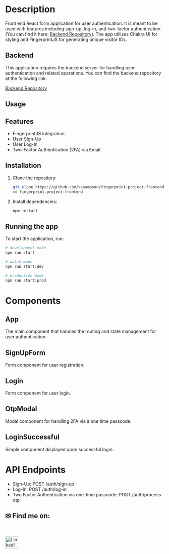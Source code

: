 # Description

Front end React form application for user authentication. It is meant to be used with features including sign-up, log-in, and two-factor authentication (You can find it here: [Backend Repository](https://github.com/kssampson/fingerprint-project-backend.git)). The app utilizes Chakra UI for styling and FingerprintJS for generating unique visitor IDs.

## Backend

This application requires the backend server for handling user authentication and related operations. You can find the backend repository at the following link:

[Backend Repository](https://github.com/kssampson/fingerprint-project-frontend.git)

## Usage

## Features
- FingerprintJS integration
- User Sign-Up
- User Log-In
- Two-Factor Authentication (2FA) via Email

## Installation

1. Clone the repository:
    ```bash
    git clone https://github.com/kssampson/fingerprint-project-frontend.git
    cd fingerprint-project-frontend
    ```

2. Install dependencies:
    ```bash
    npm install
    ```

## Running the app

To start the application, run:

```bash
# development mode
npm run start

# watch mode
npm run start:dev

# production mode
npm run start:prod
```

# Components
## App
The main component that handles the routing and state management for user authentication.

## SignUpForm
Form component for user registration.

## Login
Form component for user login.

## OtpModal
Modal component for handling 2FA via a one time passcode.

## LoginSuccessful
Simple component displayed upon successful login.


# API Endpoints
- Sign-Up: POST /auth/sign-up
- Log-In: POST /auth/log-in
- Two Factor Authentication via one-time passcode: POST /auth/process-otp


## ✉ Find me on:
<br />
<p align="left">
 <a href="https://www.linkedin.com/in/sampsonkyle/" target="_blank" rel="noopener noreferrer">
  <img src="https://skillicons.dev/icons?i=linkedin" alt="LinkedIn" height="40" style="vertical-align:top; margin:4px 10px 4px 0;">
 </a>
</p>
